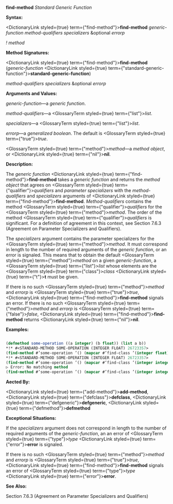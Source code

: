 **find-method** *Standard Generic Function* 



**Syntax:** 



<DictionaryLink styled={true} term={"find-method"}><b>find-method</b></DictionaryLink> *generic-function method-qualifiers specializers* &amp;optional *errorp* 



*! method* 



**Method Signatures:** 



<DictionaryLink styled={true} term={"find-method"}><b>find-method</b></DictionaryLink> (*generic-function* <DictionaryLink styled={true} term={"standard-generic-function"}><b>standard-generic-function</b></DictionaryLink>) 



*method-qualifiers specializers* &amp;optional *errorp* 



**Arguments and Values:** 



*generic-function*—a *generic function*. 



*method-qualifiers*—a <GlossaryTerm styled={true} term={"list"}><i>list</i></GlossaryTerm>. 



*specializers*—a <GlossaryTerm styled={true} term={"list"}><i>list</i></GlossaryTerm>. 



*errorp*—a *generalized boolean*. The default is <GlossaryTerm styled={true} term={"true"}><i>true</i></GlossaryTerm>. 



<GlossaryTerm styled={true} term={"method"}><i>method</i></GlossaryTerm>—a *method object*, or <DictionaryLink styled={true} term={"nil"}><b>nil</b></DictionaryLink>. 



**Description:** 



The *generic function* <DictionaryLink styled={true} term={"find-method"}><b>find-method</b></DictionaryLink> takes a *generic function* and returns the *method object* that agrees on <GlossaryTerm styled={true} term={"qualifier"}><i>qualifiers</i></GlossaryTerm> and *parameter specializers* with the *method-qualifiers* and *specializers* arguments of <DictionaryLink styled={true} term={"find-method"}><b>find-method</b></DictionaryLink>. *Method-qualifiers* contains the method <GlossaryTerm styled={true} term={"qualifier"}><i>qualifiers</i></GlossaryTerm> for the <GlossaryTerm styled={true} term={"method"}><i>method</i></GlossaryTerm>. The order of the method <GlossaryTerm styled={true} term={"qualifier"}><i>qualifiers</i></GlossaryTerm> is significant. For a definition of agreement in this context, see Section 7.6.3 (Agreement on Parameter Specializers and Qualifiers). 



The *specializers* argument contains the parameter specializers for the <GlossaryTerm styled={true} term={"method"}><i>method</i></GlossaryTerm>. It must correspond in length to the number of required arguments of the *generic function*, or an error is signaled. This means that to obtain the default <GlossaryTerm styled={true} term={"method"}><i>method</i></GlossaryTerm> on a given *generic-function*, a <GlossaryTerm styled={true} term={"list"}><i>list</i></GlossaryTerm> whose elements are the <GlossaryTerm styled={true} term={"class"}><i>class</i></GlossaryTerm> <DictionaryLink styled={true} term={"t"}><b>t</b></DictionaryLink> must be given. 







 



 



If there is no such <GlossaryTerm styled={true} term={"method"}><i>method</i></GlossaryTerm> and *errorp* is <GlossaryTerm styled={true} term={"true"}><i>true</i></GlossaryTerm>, <DictionaryLink styled={true} term={"find-method"}><b>find-method</b></DictionaryLink> signals an error. If there is no such <GlossaryTerm styled={true} term={"method"}><i>method</i></GlossaryTerm> and *errorp* is <GlossaryTerm styled={true} term={"false"}><i>false</i></GlossaryTerm>, <DictionaryLink styled={true} term={"find-method"}><b>find-method</b></DictionaryLink> returns <DictionaryLink styled={true} term={"nil"}><b>nil</b></DictionaryLink>. 



**Examples:**
```lisp

(defmethod some-operation ((a integer) (b float)) (list a b)) 
*!* #<STANDARD-METHOD SOME-OPERATION (INTEGER FLOAT) 26723357> 
(find-method #’some-operation ’() (mapcar #’find-class ’(integer float))) 
*!* #<STANDARD-METHOD SOME-OPERATION (INTEGER FLOAT) 26723357> 
(find-method #’some-operation ’() (mapcar #’find-class ’(integer integer))) 
▷ Error: No matching method 
(find-method #’some-operation ’() (mapcar #’find-class ’(integer integer)) nil) *!* NIL 

```
**Aected By:** 



<DictionaryLink styled={true} term={"add-method"}><b>add-method</b></DictionaryLink>, <DictionaryLink styled={true} term={"defclass"}><b>defclass</b></DictionaryLink>, <DictionaryLink styled={true} term={"defgeneric"}><b>defgeneric</b></DictionaryLink>, <DictionaryLink styled={true} term={"defmethod"}><b>defmethod</b></DictionaryLink> 



**Exceptional Situations:** 



If the *specializers* argument does not correspond in length to the number of required arguments of the *generic-function*, an an error of <GlossaryTerm styled={true} term={"type"}><i>type</i></GlossaryTerm> <DictionaryLink styled={true} term={"error"}><b>error</b></DictionaryLink> is signaled. 



If there is no such <GlossaryTerm styled={true} term={"method"}><i>method</i></GlossaryTerm> and *errorp* is <GlossaryTerm styled={true} term={"true"}><i>true</i></GlossaryTerm>, <DictionaryLink styled={true} term={"find-method"}><b>find-method</b></DictionaryLink> signals an error of <GlossaryTerm styled={true} term={"type"}><i>type</i></GlossaryTerm> <DictionaryLink styled={true} term={"error"}><b>error</b></DictionaryLink>. 



**See Also:** 



Section 7.6.3 (Agreement on Parameter Specializers and Qualifiers) 



